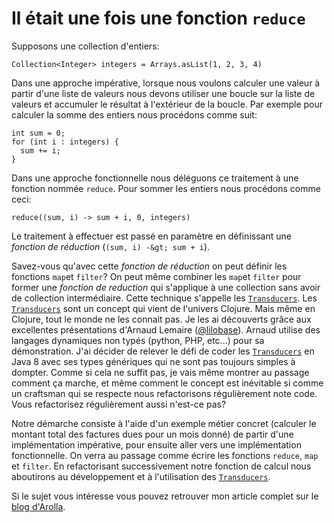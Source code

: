 # Il était une fois une fonction `reduce`

Supposons une collection d'entiers:

    Collection<Integer> integers = Arrays.asList(1, 2, 3, 4)

Dans une approche impérative, lorsque nous voulons calculer une valeur à partir d'une liste de valeurs nous devons utiliser une boucle sur la liste de valeurs et accumuler le résultat à l'extérieur de la boucle. Par exemple pour calculer la somme des entiers nous procédons comme suit:

    int sum = 0;
    for (int i : integers) {
      sum += i;
    }

Dans une approche fonctionnelle nous déléguons ce traitement à une fonction nommée `reduce`. Pour sommer les entiers nous procédons comme ceci:

    reduce((sum, i) -> sum + i, 0, integers)

Le traitement à effectuer est passé en paramètre en définissant une <i> fonction de réduction </i> (`(sum, i) -&gt; sum + i`).

Savez-vous qu'avec cette <i> fonction de réduction </i> on peut définir les fonctions `map`et `filter`? On peut même combiner les `map`et `filter` pour former une <i> fonction de reduction </i> qui s'applique à une collection sans avoir de collection intermédiaire. Cette technique s'appelle les [`Transducers`](http://clojure.org/reference/transducers). Les [`Transducers`](http://clojure.org/reference/transducers) sont un concept qui vient de l'univers Clojure. Mais même en Clojure, tout le monde ne les connait pas. Je les ai découverts grâce aux excellentes présentations d'Arnaud Lemaire ([@lilobase](https://twitter.com/Lilobase)). Arnaud utilise des langages dynamiques non typés (python, PHP, etc...) pour sa démonstration. J'ai décider de relever le défi de coder les [`Transducers`](http://clojure.org/reference/transducers) en Java 8 avec ses types génériques qui ne sont pas toujours simples à dompter. Comme si cela ne suffit pas, je vais même montrer au passage comment ça marche, et même comment le concept est inévitable si comme un craftsman qui se respecte nous refactorisons régulièrement note code. Vous refactorisez régulièrement aussi n'est-ce pas?

Notre démarche consiste à l'aide d'un exemple métier concret (calculer le montant total des factures dues pour un mois donné) de partir d'une implémentation impérative, pour ensuite aller vers une implémentation fonctionnelle. On verra au passage comme écrire les fonctions `reduce`, `map` et `filter`. En refactorisant successivement notre fonction de calcul nous aboutirons au développement et à l'utilisation des [`Transducers`](http://clojure.org/reference/transducers).

Si le sujet vous intéresse vous pouvez retrouver mon article complet sur le [blog d'Arolla](http://blog.arolla.fr/).